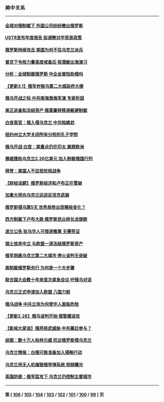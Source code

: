 ### 美中关系
---
#### [全球对俄制裁下 外国公司纷纷撤出俄罗斯](../../pages/nf1412576/n13614442.md) 
#### [USTR发布年度报告 拟调整对华贸易政策](../../pages/nf1412576/n13614438.md) 
#### [俄罗斯持续攻击 美国为何不往乌克兰派兵](../../pages/nf1412576/n13614418.md) 
#### [普京下令核力量高度戒备后 核潜艇出海演习](../../pages/nf1412576/n13614409.md) 
#### [分析：全球制裁俄罗斯 中企会冒险助俄吗](../../pages/nf1412576/n13614307.md) 
#### [【更新3.1】俄军炸毁乌第二大城政府大楼](../../pages/nf1412576/n13613908.md) 
#### [俄乌开战之际 中共南海渤海军演 专家析因](../../pages/nf1412576/n13612549.md) 
#### [美正追查和冻结资产 俄富豪转移游艇避制裁](../../pages/nf1412576/n13612193.md) 
#### [白宫高官：俄入侵乌克兰 中共陷尴尬](../../pages/nf1412576/n13612485.md) 
#### [纽约州立大学关闭所有分校的孔子学院](../../pages/nf1412576/n13612194.md) 
#### [俄乌开战 白宫：美重点仍在印太 兼顾欧洲](../../pages/nf1412576/n13612133.md) 
#### [挪威援助乌克兰2.26亿美元 加入制裁俄国行列](../../pages/nf1412576/n13612435.md) 
#### [拜登：美国人不应担忧核战争](../../pages/nf1412576/n13612456.md) 
#### [【财经话题】俄罗斯经济和卢布正在雪崩](../../pages/nf1412576/n13612444.md) 
#### [加拿大将向乌克兰运送反坦克武器](../../pages/nf1412576/n13612313.md) 
#### [俄罗斯侵乌第5天 世界局势出现哪些变化？](../../pages/nf1412576/n13611950.md) 
#### [西方制裁下卢布大跌 俄罗斯民众排长龙提款](../../pages/nf1412576/n13612204.md) 
#### [波兰公告 驻乌华人可借道撤离 无需签证](../../pages/nf1412576/n13612106.md) 
#### [瑞士放弃中立 与欧盟一道冻结俄罗斯资产](../../pages/nf1412576/n13611855.md) 
#### [俄军炮轰乌克兰第二大城市 停火谈判无突破](../../pages/nf1412576/n13612087.md) 
#### [美制裁俄罗斯央行 为何是一个大步骤](../../pages/nf1412576/n13612089.md) 
#### [联合国大会数十年来首次紧急会议 吁俄乌对话](../../pages/nf1412576/n13611917.md) 
#### [乌克兰正式申请加入欧盟 八国力挺](../../pages/nf1412576/n13611954.md) 
#### [俄乌战争 中共立场为何使华人面临危险](../../pages/nf1412576/n13611979.md) 
#### [【更新2.28】俄乌谈判开始 俄暂缓进攻](../../pages/nf1412576/n13611283.md) 
#### [【新闻大家谈】俄亮核武威胁 中共幕后参与？](../../pages/nf1412576/n13611592.md) 
#### [组图：数十万人柏林示威 抗议俄罗斯侵乌克兰](../../pages/nf1412576/n13611533.md) 
#### [乌克兰情报：白俄可能准备加入侵略行动](../../pages/nf1412576/n13610695.md) 
#### [乌克兰用无人机摧毁俄导弹系统 视频曝光](../../pages/nf1412576/n13610320.md) 
#### [英国防部：俄军猛攻下 乌克兰仍控制主要城市](../../pages/nf1412576/n13610481.md) 

---
#### 第 [ [106](./106.md) / [105](./105.md) / [104](./104.md) / [103](./103.md) / [102](./102.md) / [101](./101.md) / [100](./100.md) / [99](./99.md) ] 页
